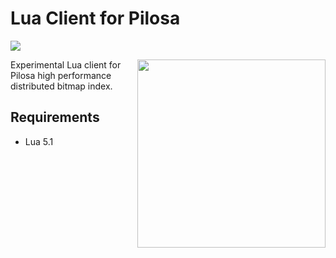 # Lua Client for Pilosa

<a href="https://github.com/pilosa"><img src="https://img.shields.io/badge/pilosa-v0.7.1-blue.svg"></a>

<img src="https://www.pilosa.com/img/le.svg" style="float: right" align="right" height="301">

Experimental Lua client for Pilosa high performance distributed bitmap index.

## Requirements

* Lua 5.1
